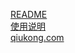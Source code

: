 [README](https://qiukong.github.io/pandafap/readme.html)  
[使用说明](https://qiukong.github.io/pandafap/readme.html)  
[qiukong.com](http://qiukong.com)  
